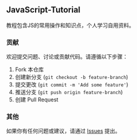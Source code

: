 ## JavaScript-Tutorial

教程包含JS的常用操作和知识点，个人学习自用资料。


### 贡献

欢迎提交问题、讨论或贡献代码。请遵循以下步骤：

1. Fork 本仓库
2. 创建新分支 (`git checkout -b feature-branch`)
3. 提交更改 (`git commit -m 'Add some feature'`)
4. 推送分支 (`git push origin feature-branch`)
5. 创建 Pull Request


### 其他

如果你有任何问题或建议，请通过 [Issues](https://github.com/LandonZhang/JavaScript-Tutorial/issues) 提出。

